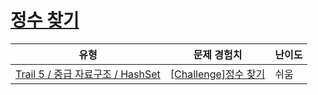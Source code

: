 # [정수 찾기](https://www.codetree.ai/trails/complete/curated-cards/challenge-find-an-integer)

|유형|문제 경험치|난이도|
|---|---|---|
|[Trail 5 / 중급 자료구조 / HashSet](https://www.codetree.ai/trail-info/intermediate-mid/)|[[Challenge]정수 찾기](https://www.codetree.ai/trails/complete/curated-cards/challenge-find-an-integer/)|쉬움|

